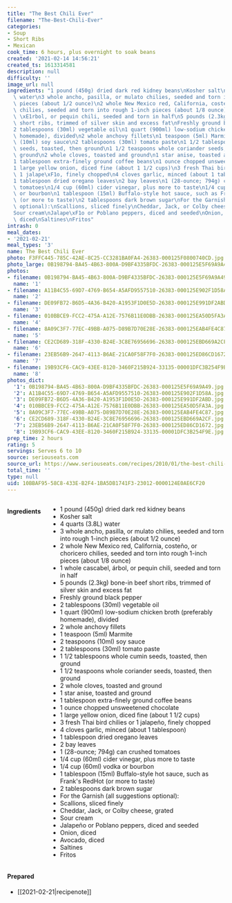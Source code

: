 ```yaml
---
title: "The Best Chili Ever"
filename: "The-Best-Chili-Ever"
categories:
- Soup
- Short Ribs
- Mexican
cook_time: 6 hours, plus overnight to soak beans
created: '2021-02-14 14:56:21'
created_ts: 1613314581
description: null
difficulty: ''
image_url: null
ingredients: "1 pound (450g) dried dark red kidney beans\nKosher salt\n4 quarts (3.8L)\
  \ water\n3 whole ancho, pasilla, or mulato chilies, seeded and torn into rough 1-inch\
  \ pieces (about 1/2 ounce)\n2 whole New Mexico red, California, coste\xF1o, or choricero\
  \ chilies, seeded and torn into rough 1-inch pieces (about 1/8 ounce)\n1 whole cascabel,\
  \ \xE1rbol, or pequin chili, seeded and torn in half\n5 pounds (2.3kg) bone-in beef\
  \ short ribs, trimmed of silver skin and excess fat\nFreshly ground black pepper\n\
  2 tablespoons (30ml) vegetable oil\n1 quart (900ml) low-sodium chicken broth (preferably\
  \ homemade), divided\n2 whole anchovy fillets\n1 teaspoon (5ml) Marmite\n2 teaspoons\
  \ (10ml) soy sauce\n2 tablespoons (30ml) tomato paste\n1 1/2 tablespoons whole cumin\
  \ seeds, toasted, then ground\n1 1/2 teaspoons whole coriander seeds, toasted, then\
  \ ground\n2 whole cloves, toasted and ground\n1 star anise, toasted and ground\n\
  1 tablespoon extra-finely ground coffee beans\n1 ounce chopped unsweetened chocolate\n\
  1 large yellow onion, diced fine (about 1 1/2 cups)\n3 fresh Thai bird chilies or\
  \ 1 jalape\xF1o, finely chopped\n4 cloves garlic, minced (about 1 tablespoon)\n\
  1 tablespoon dried oregano leaves\n2 bay leaves\n1 (28-ounce; 794g) can crushed\
  \ tomatoes\n1/4 cup (60ml) cider vinegar, plus more to taste\n1/4 cup (60ml) vodka\
  \ or bourbon\n1 tablespoon (15ml) Buffalo-style hot sauce, such as Frank's RedHot\
  \ (or more to taste)\n2 tablespoons dark brown sugar\nFor the Garnish (all suggestions\
  \ optional):\nScallions, sliced finely\nCheddar, Jack, or Colby cheese, grated\n\
  Sour cream\nJalape\xF1o or Poblano peppers, diced and seeded\nOnion, diced\nAvocado,\
  \ diced\nSaltines\nFritos"
intrash: 0
meal_dates:
- '2021-02-21'
meal_types: '3'
name: The Best Chili Ever
photo: F3FFC445-785C-42AE-8C25-CC3281BA0FA4-26383-000125F0800740CD.jpg
photo_large: 0B198794-BA45-4B63-800A-D9BF4335BFDC-26383-000125E5F69A9A49.jpg
photos:
- filename: 0B198794-BA45-4B63-800A-D9BF4335BFDC-26383-000125E5F69A9A49.jpg
  name: '1'
- filename: A11B4C55-69D7-4769-B654-A5AFD9557510-26383-000125E902F1D58A.jpg
  name: '2'
- filename: DE09FB72-B6D5-4A36-B420-A1953F1D0E5D-26383-000125E991DF2ABD.jpg
  name: '3'
- filename: 010BBCE9-FCC2-475A-A12E-7576B11E0DBB-26383-000125EA50D5FA3A.jpg
  name: '4'
- filename: 8A09C3F7-77EC-49BB-A075-D89B7D70E28E-26383-000125EAB4FE4C87.jpg
  name: '5'
- filename: CE2CD689-318F-4330-B24E-3C8E76956696-26383-000125EBD669A2CF.jpg
  name: '6'
- filename: 23EB56B9-2647-4113-B6AE-21CA0F58F7F0-26383-000125ED86CD1672.jpg
  name: '7'
- filename: 19B93CF6-CAC9-43EE-8120-3460F215B924-33135-00001DFC3B254F9E.jpg
  name: '8'
photos_dict:
  '1': 0B198794-BA45-4B63-800A-D9BF4335BFDC-26383-000125E5F69A9A49.jpg
  '2': A11B4C55-69D7-4769-B654-A5AFD9557510-26383-000125E902F1D58A.jpg
  '3': DE09FB72-B6D5-4A36-B420-A1953F1D0E5D-26383-000125E991DF2ABD.jpg
  '4': 010BBCE9-FCC2-475A-A12E-7576B11E0DBB-26383-000125EA50D5FA3A.jpg
  '5': 8A09C3F7-77EC-49BB-A075-D89B7D70E28E-26383-000125EAB4FE4C87.jpg
  '6': CE2CD689-318F-4330-B24E-3C8E76956696-26383-000125EBD669A2CF.jpg
  '7': 23EB56B9-2647-4113-B6AE-21CA0F58F7F0-26383-000125ED86CD1672.jpg
  '8': 19B93CF6-CAC9-43EE-8120-3460F215B924-33135-00001DFC3B254F9E.jpg
prep_time: 2 hours
rating: 5
servings: Serves 6 to 10
source: seriouseats.com
source_url: https://www.seriouseats.com/recipes/2010/01/the-best-chili-recipe.html
total_time: ''
type: null
uid: 10BBAF95-58C8-433E-B2F4-1BA5DB1741F3-23012-0000124E0AE6CF20
---
```

<div class="large-8 medium-7 columns" id="writeup">	</div><!-- #writeup -->
</div><!-- #row-one -->
<div class="row" id="row-two">	<div class="medium-4 small-5 columns"><h4 id="ingredients">Ingredients</h4><div class="box box-ingredients content"><ul>
<li>1 pound (450g) dried dark red kidney beans</li>
<li>Kosher salt</li>
<li>4 quarts (3.8L) water</li>
<li>3 whole ancho, pasilla, or mulato chilies, seeded and torn into rough 1-inch pieces (about 1/2 ounce)</li>
<li>2 whole New Mexico red, California, costeño, or choricero chilies, seeded and torn into rough 1-inch pieces (about 1/8 ounce)</li>
<li>1 whole cascabel, árbol, or pequin chili, seeded and torn in half</li>
<li>5 pounds (2.3kg) bone-in beef short ribs, trimmed of silver skin and excess fat</li>
<li>Freshly ground black pepper</li>
<li>2 tablespoons (30ml) vegetable oil</li>
<li>1 quart (900ml) low-sodium chicken broth (preferably homemade), divided</li>
<li>2 whole anchovy fillets</li>
<li>1 teaspoon (5ml) Marmite</li>
<li>2 teaspoons (10ml) soy sauce</li>
<li>2 tablespoons (30ml) tomato paste</li>
<li>1 1/2 tablespoons whole cumin seeds, toasted, then ground</li>
<li>1 1/2 teaspoons whole coriander seeds, toasted, then ground</li>
<li>2 whole cloves, toasted and ground</li>
<li>1 star anise, toasted and ground</li>
<li>1 tablespoon extra-finely ground coffee beans</li>
<li>1 ounce chopped unsweetened chocolate</li>
<li>1 large yellow onion, diced fine (about 1 1/2 cups)</li>
<li>3 fresh Thai bird chilies or 1 jalapeño, finely chopped</li>
<li>4 cloves garlic, minced (about 1 tablespoon)</li>
<li>1 tablespoon dried oregano leaves</li>
<li>2 bay leaves</li>
<li>1 (28-ounce; 794g) can crushed tomatoes</li>
<li>1/4 cup (60ml) cider vinegar, plus more to taste</li>
<li>1/4 cup (60ml) vodka or bourbon</li>
<li>1 tablespoon (15ml) Buffalo-style hot sauce, such as Frank's RedHot (or more to taste)</li>
<li>2 tablespoons dark brown sugar</li>
<li>For the Garnish (all suggestions optional):</li>
<li>Scallions, sliced finely</li>
<li>Cheddar, Jack, or Colby cheese, grated</li>
<li>Sour cream</li>
<li>Jalapeño or Poblano peppers, diced and seeded</li>
<li>Onion, diced</li>
<li>Avocado, diced</li>
<li>Saltines</li>
<li>Fritos</li>
</ul>
</div>	</div>	<div class="medium-6 small-7 columns">	</div>	<div class="medium-2 columns" id="photo-sidebar">		<div class="" id="meals"><h4>Prepared</h4><ul>
<li>[[2021-02-21|recipenote]]</li>
</ul>
		</div>